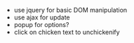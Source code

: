 - use jquery for basic DOM manipulation
- use ajax for update
- popup for options?
- click on chicken text to unchickenify
